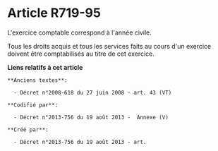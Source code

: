 # Article R719-95

L'exercice comptable correspond à l'année civile.

Tous les droits acquis et tous les services faits au cours d'un exercice doivent être comptabilisés au titre de cet exercice.

**Liens relatifs à cet article**

	**Anciens textes**:

	  - Décret n°2008-618 du 27 juin 2008 - art. 43 (VT)

	**Codifié par**:

	  - Décret n°2013-756 du 19 août 2013 -  Annexe (V)

	**Créé par**:

	  - Décret n°2013-756 du 19 août 2013 - art.
